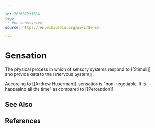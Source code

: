 ```yaml
---

id: 202007231514
tags:
 - #nervoussystem
source: https://en.wikipedia.org/wiki/Sense

---
```


# Sensation
The physical process in which of sensory systems respond to [[Stimuli]] and provide data to the [[Nervous System]].

According to [[Andrew Huberman]], sensation is "non-negotiable. It is happening all the time" as compared to [[Perception]].


## See Also

## References


